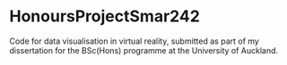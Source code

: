 # HonoursProjectSmar242

Code for data visualisation in virtual reality, submitted as part of my dissertation for the BSc(Hons) programme at the University of Auckland.
